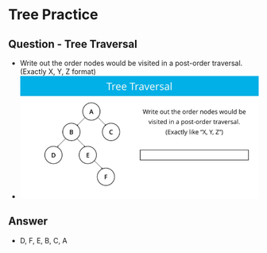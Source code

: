 # Tree Practice
## Question - Tree Traversal
* Write out the order nodes would be visited in a post-order traversal.(Exactly X, Y, Z format)
* ![Tree Traversal](./TreeTraversal.jpg)

## Answer
* D, F, E, B, C, A